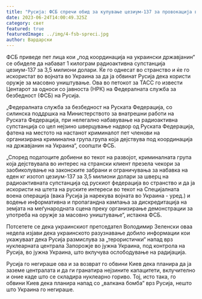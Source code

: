 ```yaml
---
title: "Русија: ФСБ спречи обид за купување цезиум-137 за провокација во Украина"
date: 2023-06-24T14:00:49.325Z
category: свет
featured: true
featuredImage: ../img/4-fsb-spreci.jpg
author: Вардарски
---
```

ФСБ приведе пет лица кои „под координација на украински државјанин“ се обиделе да набават 1 килограм радиоактивна супстанција цезиум-137 за 3,5 милиони долари. Ќе го однесат во странство и ќе го искористат во војната во Украина за да ја обвинат Русија дека користи оружје за масовно уништување. Ова во петокот за ТАСС го извести Центарот за односи со јавноста (НРК) на Федералната служба за безбедност (ФСБ) на Русија.

„Федералната служба за безбедност на Руската Федерација, со силинска поддршка на Министерството за внатрешни работи на Руската Федерација, при нелегално набавување на радиоактивна супстанција со цел нејзино шверцување надвор од Руската Федерација, фатена на местото на настанот криминалот пет членови на организирана криминална група.група која дејствува под координација на државјанин на Украина“, соопшти ФСБ.

„Според податоците добиени во текот на развојот, криминалната група која дејствувала во интерес на странски клиент презела чекори за заобиколување на законските забрани и ограничувања за набавка на еден кг изотоп цезиум-137 за 3,5 милиони долари за шверц на радиоактивната супстанција од рускиот федерација во странство и да ја искористи на штета на руските интереси во текот на Специјалната воена операција (вака Русија ја нарекува војната во Украина - уред.) и водење информативна и пропагандна кампања за дискредитација на земјата на меѓународната сцена преку организирање демонстрации за употреба на оружје за масовно уништување“, истакна ФСБ.

Потсетете се дека украинскиот претседател Володимир Зеленски оваа недела изјави дека украинското разузнавање добило информации кои укажуваат дека Русија размислува за „терористички“ напад врз нуклеарната централа Запорожје во јужна Украина, под контрола на Русија, во јужна Украина, што вклучува ослободување на радијација.

Русија го негираше ова и за возврат го обвини Киев дека планира да ја заземе централата и да ги гранатира нејзините капацитети, вклучително и оние каде што се складира нуклеарно гориво. Тој, исто така, го обвини Киев дека планира напад со „валкана бомба“ врз Русија, нешто што Украина го негираше.